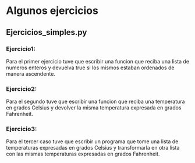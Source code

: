 # Algunos ejercicios
## Ejercicios_simples.py
### Ejercicio1:
Para el primer ejercicio tuve que escribir una funcion que reciba una lista de numeros enteros y devuelva true si los mismos estaban ordenados de manera ascendente.
### Ejercicio2:
Para el segundo tuve que escribir una funcion que reciba una temperatura en grados Celsius y devolver la misma temperatura expresada en grados Fahrenheit.
### Ejercicio3:
Para el tercer caso tuve que escribir un programa que tome una lista de temperaturas expresadas en grados Celsius y transformarla en otra lista con las mismas temperaturas expresadas en grados Fahrenheit.
